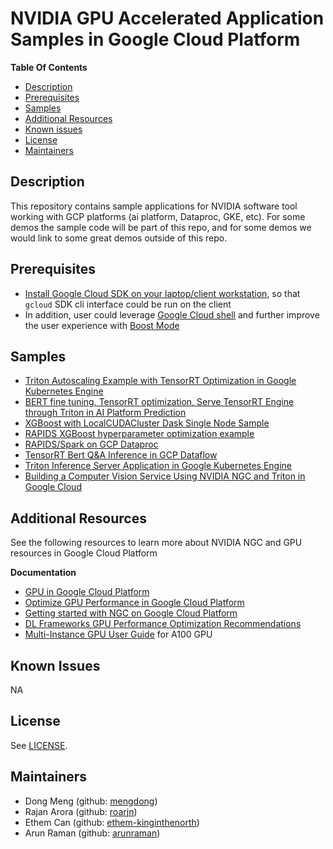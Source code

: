 # NVIDIA GPU Accelerated Application Samples in Google Cloud Platform

**Table Of Contents**
- [Description](#description)
- [Prerequisites](#prerequisites)
- [Samples](#samples)
- [Additional Resources](#additional-resources)
- [Known issues](#known-issues)
- [License](#license)
- [Maintainers](#maintainers)

## Description

This repository contains sample applications for NVIDIA software tool working with GCP platforms (ai platform, Dataproc, GKE, etc).
For some demos the sample code will be part of this repo, and for some demos we would link to some great demos outside of this repo.


## Prerequisites

 - [Install Google Cloud SDK on your laptop/client workstation](https://cloud.google.com/sdk/docs/install), so that `gcloud` SDK cli interface could be run on the client
 - In addition, user could leverage [Google Cloud shell](https://cloud.google.com/shell/docs/launching-cloud-shell) and further improve the user experience with [Boost Mode](https://cloud.google.com/shell/docs/how-cloud-shell-works#boost_mode)

## Samples

 - [Triton Autoscaling Example with TensorRT Optimization in Google Kubernetes Engine](kubernetes-engine-samples/triton_gke)
 - [BERT fine tuning, TensorRT optimization, Serve TensorRT Engine through Triton in AI Platform Prediction ](ai-platform-samples/bert_on_caip)
 - [XGBoost with LocalCUDACluster Dask Single Node Sample](ai-platform-samples/xgboost_single_node/gcsfs_localcuda)
 - [RAPIDS XGBoost hyperparameter optimization example](https://github.com/rapidsai/cloud-ml-examples/tree/main/gcp)
 - [RAPIDS/Spark on GCP Dataproc](https://nvidia.github.io/spark-rapids/docs/get-started/getting-started-gcp.html)
 - [TensorRT Bert Q&A Inference in GCP Dataflow](dataflow-samples/bert-qa-trt-dataflow)
 - [Triton Inference Server Application in Google Kubernetes Engine](https://cloud.google.com/blog/products/compute/triton-inference-server-in-gke-nvidia-google-kubernetes)
 - [Building a Computer Vision Service Using NVIDIA NGC and Triton in Google Cloud](https://info.nvidia.com/ngc-google-cloud-computer-vision-webinar.html)

## Additional Resources

See the following resources to learn more about NVIDIA NGC and GPU resources in Google Cloud Platform

**Documentation**

- [GPU in Google Cloud Platform](https://cloud.google.com/gpu)
- [Optimize GPU Performance in Google Cloud Platform](https://cloud.google.com/compute/docs/gpus/optimize-gpus)
- [Getting started with NGC on Google Cloud Platform](https://docs.nvidia.com/ngc/ngc-gcp-setup-guide/index.html#abstract)
- [DL Frameworks GPU Performance Optimization Recommendations](https://docs.nvidia.com/deeplearning/performance/dl-performance-getting-started/index.html#broad-recs)
- [Multi-Instance GPU User Guide](https://docs.nvidia.com/datacenter/tesla/mig-user-guide/index.html#abstract) for A100 GPU

## Known Issues

NA

## License

See [LICENSE](LICENSE).

## Maintainers

- Dong Meng (github: [mengdong](https://github.com/mengdong))
- Rajan Arora (github: [roarjn](https://github.com/roarjn))
- Ethem Can (github: [ethem-kinginthenorth](https://github.com/ethem-kinginthenorth))
- Arun Raman (github: [arunraman](https://github.com/arunraman))
